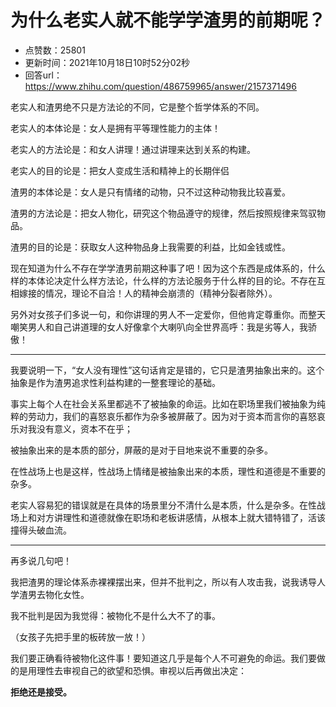 # 为什么老实人就不能学学渣男的前期呢？
- 点赞数：25801
- 更新时间：2021年10月18日10时52分02秒
- 回答url：https://www.zhihu.com/question/486759965/answer/2157371496
<body>
 <p data-pid="_6cqfJdj">老实人和渣男绝不只是方法论的不同，它是整个哲学体系的不同。</p>
 <p data-pid="qMEqR4vl">老实人的本体论是：女人是拥有平等理性能力的主体！</p>
 <p data-pid="LHBtheZX">老实人的方法论是：和女人讲理！通过讲理来达到关系的构建。</p>
 <p data-pid="A8qFBkbp">老实人的目的论是：把女人变成生活和精神上的长期伴侣</p>
 <p data-pid="yMtYUkkM">渣男的本体论是：女人是只有情绪的动物，只不过这种动物我比较喜爱。</p>
 <p data-pid="qWfv-kfu">渣男的方法论是：把女人物化，研究这个物品遵守的规律，然后按照规律来驾驭物品。</p>
 <p data-pid="joIo8njd">渣男的目的论是：获取女人这种物品身上我需要的利益，比如金钱或性。</p>
 <p data-pid="GjjbnviO">现在知道为什么不存在学学渣男前期这种事了吧！因为这个东西是成体系的，什么样的本体论决定什么样方法论，什么样的方法论服务于什么样的目的论。不存在互相嫁接的情况，理论不自洽！人的精神会崩溃的（精神分裂者除外）。</p>
 <p data-pid="X5cU0yKr">另外对女孩子们多说一句，和你讲理的男人不一定爱你，但他肯定尊重你。而整天嘲笑男人和自己讲道理的女人好像拿个大喇叭向全世界高呼：我是劣等人，我骄傲！</p>
 <hr>
 <p data-pid="TB7ntfQn">我要说明一下，“女人没有理性”这句话肯定是错的，它只是渣男抽象出来的。这个抽象是作为渣男追求性利益构建的一整套理论的基础。</p>
 <p data-pid="xrY58nW1">事实上每个人在社会关系里都逃不了被抽象的命运。比如在职场里我们被抽象为纯粹的劳动力，我们的喜怒哀乐都作为杂多被屏蔽了。因为对于资本而言你的喜怒哀乐对我没有意义，资本不在乎；</p>
 <p data-pid="2z5kv7pk">被抽象出来的是本质的部分，屏蔽的是对于目地来说不重要的杂多。</p>
 <p data-pid="F8S90i3q">在性战场上也是这样，性战场上情绪是被抽象出来的本质，理性和道德是不重要的杂多。</p>
 <p data-pid="mOqsyrVs">老实人容易犯的错误就是在具体的场景里分不清什么是本质，什么是杂多。在性战场上和对方讲理性和道德就像在职场和老板讲感情，从根本上就大错特错了，活该撞得头破血流。</p>
 <hr>
 <p data-pid="ichCRfks">再多说几句吧！</p>
 <p data-pid="95yPAmjx">我把渣男的理论体系赤裸裸摆出来，但并不批判之，所以有人攻击我，说我诱导人学渣男去物化女性。</p>
 <p data-pid="rvfxOTWD">我不批判是因为我觉得：被物化不是什么大不了的事。</p>
 <p data-pid="HCHtu8gU">（女孩子先把手里的板砖放一放！）</p>
 <p data-pid="QmAcPEcJ">我们要正确看待被物化这件事！要知道这几乎是每个人不可避免的命运。我们要做的是用理性去审视自己的欲望和恐惧。审视以后再做出决定：</p>
 <p data-pid="YPam0Fny"><b>拒绝还是接受。</b></p>
</body>
